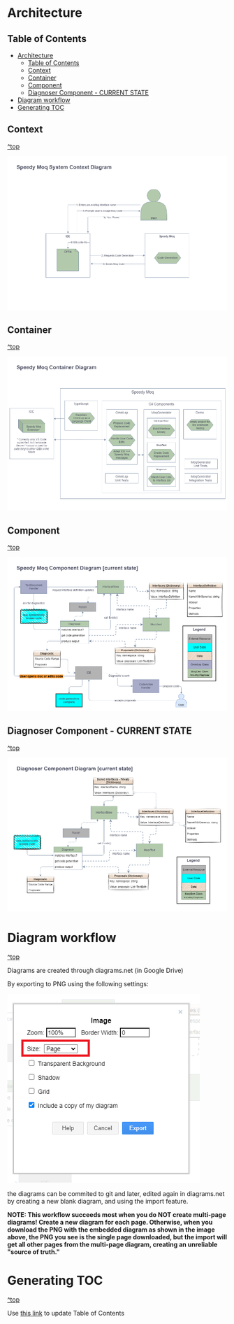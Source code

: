 # Architecture

## Table of Contents
- [Architecture](#architecture)
  - [Table of Contents](#table-of-contents)
  - [Context](#context)
  - [Container](#container)
  - [Component](#component)
  - [Diagnoser Component - CURRENT STATE](#diagnoser-component---current-state)
- [Diagram workflow](#diagram-workflow)
- [Generating TOC](#generating-toc)
 
## Context
[^top](#table-of-contents)

![Context](./images/diagrams/Context.png)

## Container
[^top](#table-of-contents)

![Container](./images/diagrams/Container.png)

## Component
[^top](#table-of-contents)

![Component](./images/diagrams/Component-Current-State.png)

## Diagnoser Component - CURRENT STATE
[^top](#table-of-contents)

![Diagnoser Component Current State](./images/diagrams/Diagnoser-Component-Current-State.png)

# Diagram workflow

[^top](#table-of-contents)

Diagrams are created through diagrams.net (in Google Drive)

By exporting to PNG using the following settings:

![PNG Export](./images/diagrams/how-to-export-from-diagramsDotNet.png)

the diagrams can be commited to git and later, edited again in diagrams.net by creating a new blank diagram, and using the import feature.

**NOTE: This workflow succeeds most when you do NOT create multi-page diagrams! Create a new diagram for each page. Otherwise, when you download the PNG with the embedded diagram as shown in the image above, the PNG you see is the single page downloaded, but the import will get all other pages from the multi-page diagram, creating an unreliable "source of truth."**

# Generating TOC

[^top](#table-of-contents)

Use [this link](https://imthenachoman.github.io/nGitHubTOC/) to update Table of Contents